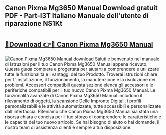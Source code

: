 ## Canon Pixma Mg3650 Manual Download gratuit PDF - Part-I3T Italiano Manuale dell'utente di riparazione NS1Kt

# <h2><a href="http://dfc18c.blite.top/?on=Canon+Pixma+Mg3650+Manual">🔗Download 👉🔴 Canon Pixma Mg3650 Manual</a></h2>

[![Canon Pixma Mg3650 Manual download](https://i.imgur.com/lujVjoI.png)](http://dfc18c.blite.top/?on=Canon+Pixma+Mg3650+Manual)
Saluti e benvenuto nel manuale di Istruzioni per il tuo Canon Pixma Mg3650 Manual appena ricevuto. Questa guida completa è progettata per aiutarti a comprendere e utilizzare tutte le funzionalità e i vantaggi del tuo Prodotto. Troverai istruzioni chiare per L'installazione, il funzionamento, la manutenzione e la risoluzione dei problemi. Accessori compatibili questa sezione elenca gli accessori e le periferiche compatibili per il tuo nuovo Canon Pixma Mg3650 Manual. Le funzionalità avanzate di Canon Pixma Mg3650 Manual includono il rilevamento di oggetti, la scansione Delle Impronte Digitali, i profili personalizzabili e le attività automatizzate, tutte accessibili e personalizzate dall'interfaccia. Riteniamo che Canon Pixma Mg3650 Manual sia stata una risorsa chiara e concisa per il tuo sforzo di comprendere le caratteristiche e le capacità del tuo nuovo articolo. Se hai bisogno di aiuto o hai domande, il nostro team di assistenza clienti è sempre a tua disposizione.
